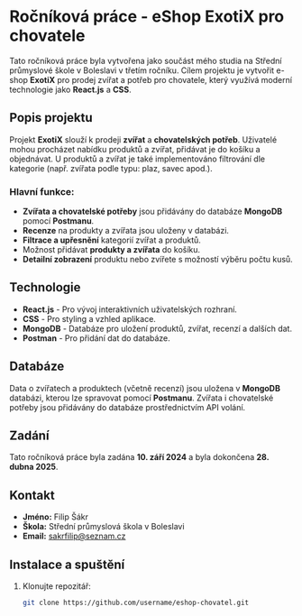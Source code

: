 # Ročníková práce - eShop ExotiX pro chovatele

Tato ročníková práce byla vytvořena jako součást mého studia na Střední průmyslové škole v Boleslavi v třetím ročníku. Cílem projektu je vytvořit e-shop **ExotiX** pro prodej zvířat a potřeb pro chovatele, který využívá moderní technologie jako **React.js** a **CSS**.

## Popis projektu

Projekt **ExotiX** slouží k prodeji **zvířat** a **chovatelských potřeb**. Uživatelé mohou procházet nabídku produktů a zvířat, přidávat je do košíku a objednávat. U produktů a zvířat je také implementováno filtrování dle kategorie (např. zvířata podle typu: plaz, savec apod.).

### Hlavní funkce:
- **Zvířata a chovatelské potřeby** jsou přidávány do databáze **MongoDB** pomocí **Postmanu**.
- **Recenze** na produkty a zvířata jsou uloženy v databázi.
- **Filtrace a upřesnění** kategorií zvířat a produktů.
- Možnost přidávat **produkty a zvířata** do košíku.
- **Detailní zobrazení** produktu nebo zvířete s možností výběru počtu kusů.

## Technologie

- **React.js** - Pro vývoj interaktivních uživatelských rozhraní.
- **CSS** - Pro styling a vzhled aplikace.
- **MongoDB** - Databáze pro uložení produktů, zvířat, recenzí a dalších dat.
- **Postman** - Pro přidání dat do databáze.

## Databáze
Data o zvířatech a produktech (včetně recenzí) jsou uložena v **MongoDB** databázi, kterou lze spravovat pomocí **Postmanu**. Zvířata i chovatelské potřeby jsou přidávány do databáze prostřednictvím API volání.

## Zadání
Tato ročníková práce byla zadána **10. září 2024** a byla dokončena **28. dubna 2025**.

## Kontakt

- **Jméno:** Filip Šákr
- **Škola:** Střední průmyslová škola v Boleslavi
- **Email:** sakrfilip@seznam.cz

## Instalace a spuštění

1. Klonujte repozitář:
   ```bash
   git clone https://github.com/username/eshop-chovatel.git
